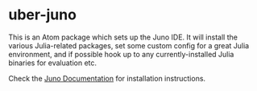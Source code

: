 # uber-juno

This is an Atom package which sets up the Juno IDE. It will install the various Julia-related packages, set some custom config for a great Julia environment, and if possible hook up to any currently-installed Julia binaries for evaluation etc.

Check the [Juno Documentation](http://docs.junolab.org/latest/man/installation.html) for installation instructions.
